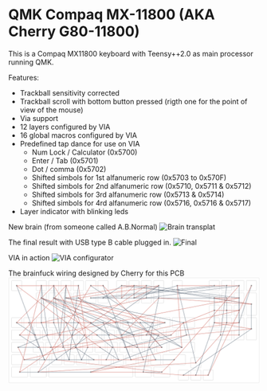 # QMK Compaq MX-11800 (AKA Cherry G80-11800)
This is a Compaq MX11800 keyboard with Teensy++2.0 as main processor running QMK.

Features:
- Trackball sensitivity corrected
- Trackball scroll with bottom button pressed (rigth one for the point of view of the mouse)
- Via support
- 12 layers configured by VIA
- 16 global macros configured by VIA
- Predefined tap dance for use on VIA
  - Num Lock / Calculator (0x5700)
  - Enter / Tab (0x5701)
  - Dot / comma (0x5702)
  - Shifted simbols for 1st alfanumeric row (0x5703 to 0x570F)
  - Shifted simbols for 2nd alfanumeric row (0x5710, 0x5711 & 0x5712)
  - Shifted simbols for 3rd alfanumeric row (0x5713 & 0x5714)
  - Shifted simbols for 4rd alfanumeric row (0x5716, 0x5716 & 0x5717)
- Layer indicator with blinking leds

New brain (from someone called A.B.Normal)
![Brain transplat](https://i.imgur.com/iQfXFWI.jpg)

The final result with USB type B cable plugged in.
![Final](https://i.imgur.com/v2J0wpM.jpg)

VIA in action
![VIA configurator](https://i.imgur.com/ASb5kM9.png)

The brainfuck wiring designed by Cherry for this PCB
![Brainfuck wiring](https://github.com/jkutianski/qmk_compaq_mx-11800/blob/master/docs/wirings.png?raw=true)
